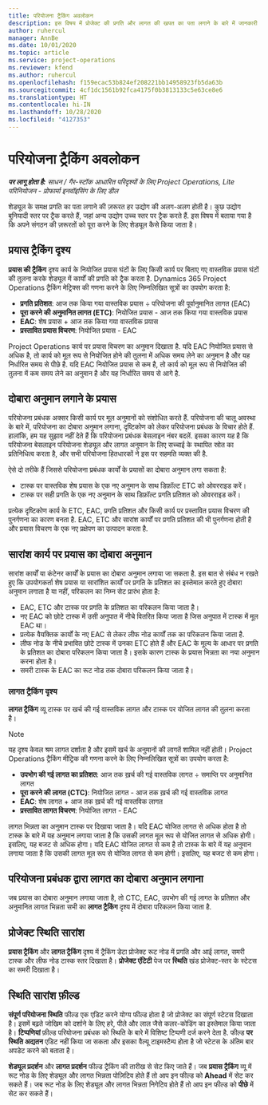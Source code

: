 ```yaml
---
title: परियोजना ट्रैकिंग अवलोकन
description: इस विषय में प्रोजेक्ट की प्रगति और लागत की खपत का पता लगाने के बारे में जानकारी दी गई है।
author: ruhercul
manager: AnnBe
ms.date: 10/01/2020
ms.topic: article
ms.service: project-operations
ms.reviewer: kfend
ms.author: ruhercul
ms.openlocfilehash: f159ecac53b824ef208221bb14958923fb5da63b
ms.sourcegitcommit: 4cf1dc1561b92fca4175f0b3813133c5e63ce8e6
ms.translationtype: HT
ms.contentlocale: hi-IN
ms.lasthandoff: 10/28/2020
ms.locfileid: "4127353"
---
```

# <a name="project-tracking-overview"></a>परियोजना ट्रैकिंग अवलोकन

_**पर लागू होता है:** साधन / गैर-स्टॉक आधारित परिदृश्यों के लिए Project Operations, Lite परिनियोजन - प्रोफार्मा इनवॉइसिंग के लिए डील_

शेड्यूल के समक्ष प्रगति का पता लगाने की ज़रूरत हर उद्योग की अलग-अलग होती है। कुछ उद्योग बुनियादी स्तर पर ट्रैक करते हैं, जहां अन्य उद्योग उच्च स्तर पर ट्रैक करते हैं. इस विषय में बताया गया है कि अपने संगठन की ज़रूरतों को पूरा करने के लिए शेड्यूल कैसे किया जाता है।

## <a name="effort-tracking-view"></a>प्रयास ट्रैकिंग दृश्य

**प्रयास की ट्रैकिंग** दृश्य कार्य के नियोजित प्रयास घंटों के लिए किसी कार्य पर बिताए गए वास्तविक प्रयास घंटों की तुलना करके शेड्यूल में कार्यों की प्रगति को ट्रैक करता है. Dynamics 365 Project Operations ट्रैकिंग मेट्रिक्स की गणना करने के लिए निम्नलिखित सूत्रों का उपयोग करता है:

- **प्रगति प्रतिशत**: आज तक किया गया वास्तविक प्रयास ÷ परियोजना की पूर्वानुमानित लागत (EAC) 
- **पूरा करने की अनुमानित लागत (ETC)**: नियोजित प्रयास - आज तक किया गया वास्तविक प्रयास 
- **EAC**: शेष प्रयास + आज तक किया गया वास्तविक प्रयास 
- **प्रस्तावित प्रयास विचरण**: नियोजित प्रयास - EAC

Project Operations कार्य पर प्रयास विचरण का अनुमान दिखाता है. यदि EAC नियोजित प्रयास से अधिक है, तो कार्य को मूल रूप से नियोजित होने की तुलना में अधिक समय लेने का अनुमान है और यह निर्धारित समय से पीछे है. यदि EAC नियोजित प्रयास से कम है, तो कार्य को मूल रूप से नियोजित की तुलना में कम समय लेने का अनुमान है और यह निर्धारित समय से आगे है.

## <a name="reprojecting-effort"></a>दोबारा अनुमान लगाने के प्रयास

परियोजना प्रबंधक अक्सर किसी कार्य पर मूल अनुमानों को संशोधित करते हैं. परियोजना की चालू अवस्था के बारे में, परियोजना का दोबारा अनुमान लगाना, दृष्टिकोण को लेकर परियोजना प्रबंधक के विचार होते हैं. हालांकि, हम यह सुझाव नहीं देते हैं कि परियोजना प्रबंधक बेसलाइन नंबर बदलें. इसका कारण यह है कि परियोजना बेसलाइन परियोजना शेड्यूल और लागत अनुमान के लिए सच्चाई के स्थापित स्रोत का प्रतिनिधित्व करता है, और सभी परियोजना हितधारकों ने इस पर सहमति व्यक्त की है.

ऐसे दो तरीके हैं जिससे परियोजना प्रबंधक कार्यों के प्रयासों का दोबारा अनुमान लगा सकता है:

- टास्क पर वास्तविक शेष प्रयास के एक नए अनुमान के साथ डिफ़ॉल्ट ETC को ओवरराइड करें। 
- टास्क पर सही प्रगति के एक नए अनुमान के साथ डिफ़ॉल्ट प्रगति प्रतिशत को ओवरराइड करें।

प्रत्येक दृष्टिकोण कार्य के ETC, EAC, प्रगति प्रतिशत और किसी कार्य पर प्रस्तावित प्रयास विचरण की पुनर्गणना का कारण बनता है. EAC, ETC और सारांश कार्यों पर प्रगति प्रतिशत की भी पुनर्गणना होती है और प्रयास विचरण के एक नए प्रक्षेपण का उत्पादन करता है.

## <a name="reprojection-of-effort-on-summary-tasks"></a>सारांश कार्य पर प्रयास का दोबारा अनुमान

सारांश कार्यों या कंटेनर कार्यों के प्रयास का दोबारा अनुमान लगाया जा सकता है. इस बात से संबंध न रखते हुए कि उपयोगकर्ता शेष प्रयास या सारांशित कार्यों पर प्रगति के प्रतिशत का इस्तेमाल करते हुए दोबारा अनुमान लगाता है या नहीं, परिकलन का निम्न सेट प्रारंभ होता है:

- EAC, ETC और टास्क पर प्रगति के प्रतिशत का परिकलन किया जाता है।
- नए EAC को छोटे टास्क में उसी अनुपात में नीचे वितरित किया जाता है जिस अनुपात में टास्क में मूल EAC था।
- प्रत्येक वैयक्तिक कार्यों के नए EAC से लेकर लीफ नोड कार्यों तक का परिकलन किया जाता है. 
- लीफ नोड के नीचे प्रभावित छोटे टास्क में उनका ETC होते हैं और EAC के मूल्य के आधार पर प्रगति के प्रतिशत का दोबारा परिकलन किया जाता है। इसके कारण टास्क के प्रयास भिन्नता का नया अनुमान करना होता है। 
- समरी टास्क के EAC का रूट नोड तक दोबारा परिकलन किया जाता है।

### <a name="cost-tracking-view"></a>लागत ट्रैकिंग दृश्य 

**लागत ट्रैकिंग** व्यू टास्क पर खर्च की गई वास्तविक लागत और टास्क पर योजित लागत की तुलना करता है। 

> [!NOTE]
> यह दृश्य केवल श्रम लागत दर्शाता है और इसमें खर्च के अनुमानों की लागतें शामिल नहीं होती। Project Operations ट्रैकिंग मीट्रिक की गणना करने के लिए निम्नलिखित सूत्रों का उपयोग करता है:

- **उपभोग की गई लागत का प्रतिशत**: आज तक ख़र्च की गई वास्तविक लागत ÷ समाप्ति पर अनुमानित लागत
- **पूरा करने की लागत (CTC)**: नियोजित लागत - आज तक ख़र्च की गई वास्तविक लागत
- **EAC**: शेष लागत + आज तक ख़र्च की गई वास्तविक लागत
- **प्रस्तावित लागत विचरण**: नियोजित लागत - EAC

लागत भिन्नता का अनुमान टास्क पर दिखाया जाता है। यदि EAC योजित लागत से अधिक होता है तो टास्क के बारे में यह अनुमान लगाया जाता है कि उसकी लागत मूल रूप से योजित लागत से अधिक होगी। इसलिए, यह बजट से अधिक होगा। यदि EAC योजित लागत से कम है तो टास्क के बारे में यह अनुमान लगाया जाता है कि उसकी लागत मूल रूप से योजित लागत से कम होगी। इसलिए, यह बजट से कम होगा।

## <a name="project-managers-reprojection-of-cost"></a>परियोजना प्रबंधक द्वारा लागत का दोबारा अनुमान लगाना

जब प्रयास का दोबारा अनुमान लगाया जाता है, तो CTC, EAC, उपभोग की गई लागत के प्रतिशत और अनुमानित लागत भिन्नता सभी का **लागत ट्रैकिंग** दृश्य में दोबारा परिकलन किया जाता है.

## <a name="project-status-summary"></a>प्रोजेक्ट स्थिति सारांश

**प्रयास ट्रैकिंग** और **लागत ट्रैकिंग** दृश्य में ट्रैकिंग डेटा प्रोजेक्ट रूट नोड में प्रगति और आई लागत, समरी टास्क और लीफ नोड टास्क स्तर दिखाता है। **प्रोजेक्ट एंटिटी** पेज पर **स्थिति** खंड प्रोजेक्ट-स्तर के स्टेटस का समरी दिखाता है।

## <a name="status-summary-fields"></a>स्थिति सारांश फ़ील्ड

**संपूर्ण परियोजना स्थिति** फील्ड एक एडिट करने योग्य फील्ड होता है जो प्रोजेक्ट का संपूर्ण स्टेटस दिखाता है। इसमें बढ़ते जोखिम को दर्शाने के लिए हरे, पीले और लाल जैसे कलर-कोडिंग का इस्तेमाल किया जाता है। **टिप्पणियां** फ़ील्ड परियोजना प्रबंधक को स्थिति के बारे में विशिष्ट टिप्पणी दर्ज करने देता है. फील्ड **पर स्थिति अद्यतन** एडिट नहीं किया जा सकता और इसका वैल्यू टाइमस्टैम्प होता है जो स्टेटस के अंतिम बार अपडेट करने को बताता है।

**शेड्यूल प्रदर्शन** और **लागत प्रदर्शन** फील्ड ट्रैकिंग की तारीख से सेट किए जाते हैं। जब **प्रयास ट्रैकिंग** व्यू में रूट नोड के लिए शेड्यूल और लागत भिन्नता पोज़िटिव होते हैं तो आप इन फील्ड को **Ahead** में सेट कर सकते हैं। जब रूट नोड के लिए शेड्यूल और लागत भिन्नता निगेटिव होते हैं तो आप इन फील्ड को **पीछे** में सेट कर सकते हैं।
